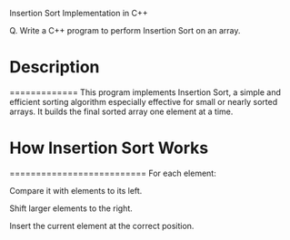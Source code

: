 Insertion Sort Implementation in C++

Q. Write a C++ program to perform Insertion Sort on an array.



# Description
=============
This program implements Insertion Sort, a simple and efficient sorting algorithm especially effective for small or nearly sorted arrays. It builds the final sorted array one element at a time.



# How Insertion Sort Works
==========================
For each element:

Compare it with elements to its left.

Shift larger elements to the right.

Insert the current element at the correct position.
